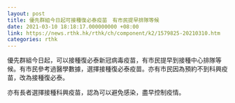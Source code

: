 ```yaml
---
layout: post
title: 優先群組今日起可接種復必泰疫苗　有市民提早排隊等候
date: 2021-03-10 18:18:17.000000000 +08:00
link: https://news.rthk.hk/rthk/ch/component/k2/1579825-20210310.htm
categories: rthk
---
```


優先群組今日起，可以接種復必泰新冠病毒疫苗，有市民提早到接種中心排隊等候。有市民參考過醫學數據，選擇接種復必泰疫苗。亦有市民因為預約不到科興疫苗，改為接種復必泰。　

亦有長者選擇接種科興疫苗，認為可以避免感染，盡早控制疫情。
